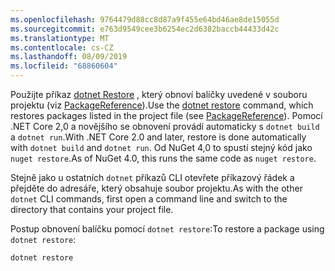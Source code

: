 ```yaml
---
ms.openlocfilehash: 9764479d88cc8d87a9f455e64bd46ae8de15055d
ms.sourcegitcommit: e763d9549cee3b6254ec2d6382baccb44433d42c
ms.translationtype: MT
ms.contentlocale: cs-CZ
ms.lasthandoff: 08/09/2019
ms.locfileid: "68860604"
---
```

<span data-ttu-id="ee0e5-101">Použijte příkaz [dotnet Restore](/dotnet/core/tools/dotnet-restore?tabs=netcore2x) , který obnoví balíčky uvedené v souboru projektu (viz [PackageReference](../../consume-packages/package-references-in-project-files.md)).</span><span class="sxs-lookup"><span data-stu-id="ee0e5-101">Use the [dotnet restore](/dotnet/core/tools/dotnet-restore?tabs=netcore2x) command, which restores packages listed in the project file (see [PackageReference](../../consume-packages/package-references-in-project-files.md)).</span></span> <span data-ttu-id="ee0e5-102">Pomocí .NET Core 2,0 a novějšího se obnovení provádí automaticky s `dotnet build` a `dotnet run`.</span><span class="sxs-lookup"><span data-stu-id="ee0e5-102">With .NET Core 2.0 and later, restore is done automatically with `dotnet build` and `dotnet run`.</span></span> <span data-ttu-id="ee0e5-103">Od NuGet 4,0 to spustí stejný kód jako `nuget restore`.</span><span class="sxs-lookup"><span data-stu-id="ee0e5-103">As of NuGet 4.0, this runs the same code as `nuget restore`.</span></span>

<span data-ttu-id="ee0e5-104">Stejně jako u ostatních `dotnet` příkazů CLI otevřete příkazový řádek a přejděte do adresáře, který obsahuje soubor projektu.</span><span class="sxs-lookup"><span data-stu-id="ee0e5-104">As with the other `dotnet` CLI commands, first open a command line and switch to the directory that contains your project file.</span></span>

<span data-ttu-id="ee0e5-105">Postup obnovení balíčku pomocí `dotnet restore`:</span><span class="sxs-lookup"><span data-stu-id="ee0e5-105">To restore a package using `dotnet restore`:</span></span>

```cli
dotnet restore 
```